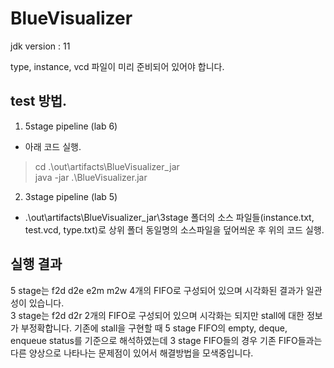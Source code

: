 # BlueVisualizer

jdk version : 11

type, instance, vcd 파일이 미리 준비되어 있어야 합니다.

## test 방법.
1) 5stage pipeline (lab 6)

  - 아래 코드 실행.
  > cd .\out\artifacts\BlueVisualizer_jar  
  > java -jar .\BlueVisualizer.jar
  
2) 3stage pipeline (lab 5)

  - .\out\artifacts\BlueVisualizer_jar\3stage 폴더의 소스 파일들(instance.txt, test.vcd, type.txt)로 상위 폴더 동일명의 소스파일을 덮어씌운 후 위의 코드 실행. 


## 실행 결과

5 stage는 f2d d2e e2m m2w 4개의 FIFO로 구성되어 있으며 시각화된 결과가 일관성이 있습니다.  
3 stage는 f2d d2r 2개의 FIFO로 구성되어 있으며 시각화는 되지만 stall에 대한 정보가 부정확합니다.  기존에 stall을 구현할 때 5 stage FIFO의 empty, deque, enqueue status를 기준으로 해석하였는데 3 stage FIFO들의 경우 기존 FIFO들과는 다른 양상으로 나타나는 문제점이 있어서 해결방법을 모색중입니다.  
